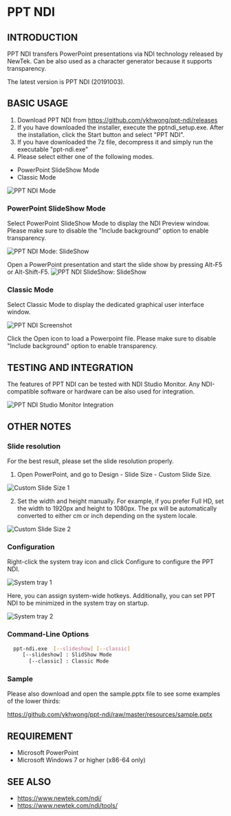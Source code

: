 # PPT NDI

## INTRODUCTION
PPT NDI transfers PowerPoint presentations via NDI technology released by NewTek. Can be also used as a character generator because it supports transparency.

The latest version is PPT NDI (20191003).

## BASIC USAGE
1. Download PPT NDI from https://github.com/ykhwong/ppt-ndi/releases
2. If you have downloaded the installer, execute the pptndi_setup.exe. After the installation, click the Start button and select "PPT NDI".
3. If you have downloaded the 7z file, decompress it and simply run the executable "ppt-ndi.exe"
4. Please select either one of the following modes.

* PowerPoint SlideShow Mode
* Classic Mode

![PPT NDI Mode](https://raw.githubusercontent.com/ykhwong/ppt-ndi/master/resources/ppt_ndi_mode.png)

### PowerPoint SlideShow Mode
Select PowerPoint SlideShow Mode to display the NDI Preview window. Please make sure to disable the "Include background" option to enable transparency.

![PPT NDI Mode: SlideShow](https://raw.githubusercontent.com/ykhwong/ppt-ndi/master/resources/ppt_ndi_slideshow_integration.png)

Open a PowerPoint presentation and start the slide show by pressing Alt-F5 or Alt-Shift-F5.
![PPT NDI SlideShow: SlideShow](https://raw.githubusercontent.com/ykhwong/ppt-ndi/master/resources/ppt_ndi_slideshow_integration2.png)

### Classic Mode
Select Classic Mode to display the dedicated graphical user interface window.

![PPT NDI Screenshot](https://raw.githubusercontent.com/ykhwong/ppt-ndi/master/resources/ppt_ndi_sshot.png)

Click the Open icon to load a Powerpoint file. Please make sure to disable "Include background" option to enable transparency.

## TESTING AND INTEGRATION

The features of PPT NDI can be tested with NDI Studio Monitor. Any NDI-compatible software or hardware can be also used for integration.

![PPT NDI Studio Monitor Integration](https://raw.githubusercontent.com/ykhwong/ppt-ndi/master/resources/ppt_ndi_vmix_example.png)

## OTHER NOTES

### Slide resolution
For the best result, please set the slide resolution properly.

1. Open PowerPoint, and go to Design - Slide Size - Custom Slide Size.

![Custom Slide Size 1](https://raw.githubusercontent.com/ykhwong/ppt-ndi/master/resources/ppt_slide_set_size1.png)

2. Set the width and height manually. For example, if you prefer Full HD, set the width to 1920px and height to 1080px. The px will be automatically converted to either cm or inch depending on the system locale.

![Custom Slide Size 2](https://raw.githubusercontent.com/ykhwong/ppt-ndi/master/resources/ppt_slide_set_size2.png)

### Configuration

Right-click the system tray icon and click Configure to configure the PPT NDI.

![System tray 1](https://raw.githubusercontent.com/ykhwong/ppt-ndi/master/resources/ppt_ndi_systray1.png)

Here, you can assign system-wide hotkeys. Additionally, you can set PPT  NDI to be minimized in the system tray on startup.

![System tray 2](https://raw.githubusercontent.com/ykhwong/ppt-ndi/master/resources/ppt_ndi_systray2.png)


### Command-Line Options

```sh
  ppt-ndi.exe  [--slideshow] [--classic]
     [--slideshow] : SlidShow Mode
       [--classic] : Classic Mode
```

### Sample

Please also download and open the sample.pptx file to see some examples of the lower thirds:

https://github.com/ykhwong/ppt-ndi/raw/master/resources/sample.pptx

## REQUIREMENT
* Microsoft PowerPoint
* Microsoft Windows 7 or higher (x86-64 only)

## SEE ALSO
* https://www.newtek.com/ndi/
* https://www.newtek.com/ndi/tools/
